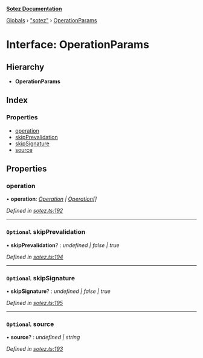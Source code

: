 **[Sotez Documentation](../README.md)**

[Globals](../README.md) › [&quot;sotez&quot;](../modules/_sotez_.md) › [OperationParams](_sotez_.operationparams.md)

# Interface: OperationParams

## Hierarchy

* **OperationParams**

## Index

### Properties

* [operation](_sotez_.operationparams.md#operation)
* [skipPrevalidation](_sotez_.operationparams.md#optional-skipprevalidation)
* [skipSignature](_sotez_.operationparams.md#optional-skipsignature)
* [source](_sotez_.operationparams.md#optional-source)

## Properties

###  operation

• **operation**: *[Operation](_sotez_.operation.md) | [Operation](_sotez_.operation.md)[]*

*Defined in [sotez.ts:192](https://github.com/AndrewKishino/sotez/blob/0fceff4/src/sotez.ts#L192)*

___

### `Optional` skipPrevalidation

• **skipPrevalidation**? : *undefined | false | true*

*Defined in [sotez.ts:194](https://github.com/AndrewKishino/sotez/blob/0fceff4/src/sotez.ts#L194)*

___

### `Optional` skipSignature

• **skipSignature**? : *undefined | false | true*

*Defined in [sotez.ts:195](https://github.com/AndrewKishino/sotez/blob/0fceff4/src/sotez.ts#L195)*

___

### `Optional` source

• **source**? : *undefined | string*

*Defined in [sotez.ts:193](https://github.com/AndrewKishino/sotez/blob/0fceff4/src/sotez.ts#L193)*
